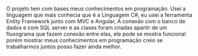 O projeto tem com bases meus conhecimentos em programação. Usei a linguagem que mais conhecia que é a Linguagem C#, eu usei a ferramenta Entity Framework junto com MVC e Angular,
A conexão com o banco de dados e com SQL server e as clases foram criadas apartir de um fluxograma que fazem conexão entre elas, 
ele pode se mostra funcional porém mostrar meus conhecimentos em programação creio se trabalharmos juntos posso fazer ainda melhor.

